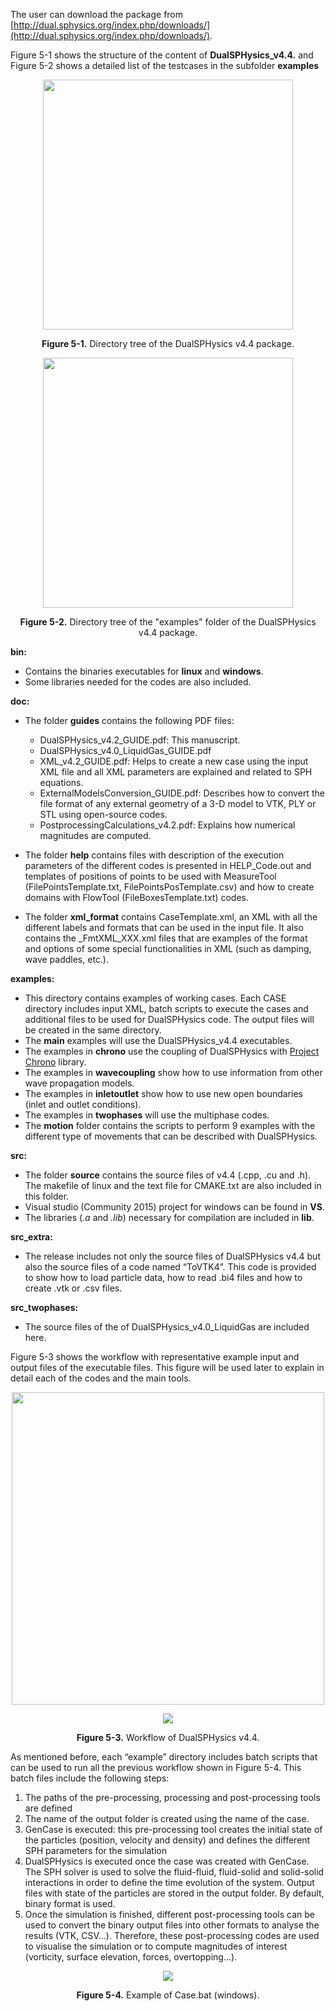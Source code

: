 The user can download the package from [http://dual.sphysics.org/index.php/downloads/](http://dual.sphysics.org/index.php/downloads/).

Figure 5-1 shows the structure of the content of **DualSPHysics_v4.4.** and Figure 5-2 shows a detailed list of the testcases in the subfolder **examples**

<p align="center">
<img width="400px" src="https://i.imgur.com/GHqwkAk.png"/>
</p>

<p align="center">
<strong>Figure 5-1.</strong> Directory tree of the DualSPHysics v4.4 package.
</p>

<p align="center">
<img width="400px" src="https://i.imgur.com/5XpkLyR.png"/>
</p>

<p align="center">
<strong>Figure 5-2.</strong> Directory tree of the "examples" folder of the DualSPHysics v4.4 package.
</p>

**bin:**
* Contains the binaries executables for **linux** and **windows**. 
* Some libraries needed for the codes are also included.

**doc:**
* The folder **guides** contains the following PDF files:
  * DualSPHysics_v4.2_GUIDE.pdf: This manuscript.
  * DualSPHysics_v4.0_LiquidGas_GUIDE.pdf
  * XML_v4.2_GUIDE.pdf: Helps to create a new case using the input XML file and all XML parameters are explained and related to SPH equations.
  * ExternalModelsConversion_GUIDE.pdf: Describes how to convert the file format of any external geometry of a 3-D model to VTK, PLY or STL using open-source codes.
  * PostprocessingCalculations_v4.2.pdf: Explains how numerical magnitudes are computed.

 * The folder **help** contains files with description of the execution parameters of the different codes is presented in HELP_Code.out and templates of positions of points to be used with MeasureTool (FilePointsTemplate.txt, FilePointsPosTemplate.csv) and how to create domains with FlowTool (FileBoxesTemplate.txt) codes.
 * The folder **xml_format** contains CaseTemplate.xml, an XML with all the different labels and formats that can be used in the input file. It also contains the _FmtXML_XXX.xml files that are examples of the format and options of some special functionalities in XML (such as damping, wave paddles, etc.).

**examples:**
 * This directory contains examples of working cases. Each CASE directory includes input XML, batch scripts to execute the cases and additional files to be used for DualSPHysics code. The output files will be created in the same directory. 
 * The **main** examples will use the DualSPHysics_v4.4 executables.
 * The examples in **chrono** use the coupling of DualSPHysics with [Project Chrono](https://projectchrono.org/) library.
 * The examples in **wavecoupling** show how to use information from other wave propagation models.
 * The examples in **inletoutlet** show how to use new open boundaries (inlet and outlet conditions).
 * The examples in **twophases** will use the multiphase codes.
 * The **motion** folder contains the scripts to perform 9 examples with the different type of movements that can be described with DualSPHysics.

**src:**
 * The folder **source** contains the source files of v4.4 (.cpp, .cu and .h). The makefile of linux and the text file for CMAKE.txt are also included in this folder.
 * Visual studio (Community 2015) project for windows can be found in **VS**.
 * The libraries (_.a_ and _.lib_) necessary for compilation are included in **lib**.

**src_extra:**
 * The release includes not only the source files of DualSPHysics v4.4 but also the source files of a code named “ToVTK4”. This code is provided to show how to load particle data, how to read .bi4 files and how to create .vtk or .csv files.

**src_twophases:**
 * The source files of the of DualSPHysics_v4.0_LiquidGas are included here.
 
Figure 5-3 shows the workflow with representative example input and output files of the executable files. This figure will be used later to explain in detail each of the codes and the main tools.

<p align="center">
<img width="500px" src="https://imgur.com/snuQHKG.png"/>
</p>
<p align="center">
<img src="https://imgur.com/Pi4thsj.png"/>
</p>

<p align="center">
<strong>Figure 5-3.</strong> Workflow of DualSPHysics v4.4.
</p>

As mentioned before, each “example” directory includes batch scripts that can be used to run all the previous workflow shown in Figure 5-4. This batch files include the following steps:

1. The paths of the pre-processing, processing and post-processing tools are defined 
2. The name of the output folder is created using the name of the case.
3. GenCase is executed: this pre-processing tool creates the initial state of the particles (position, velocity and density) and defines the different SPH parameters for the simulation 
4. DualSPHysics is executed once the case was created with GenCase. The SPH solver is used to solve the fluid-fluid, fluid-solid and solid-solid interactions in order to define the time evolution of the system. Output files with state of the particles are stored in the output folder. By default, binary format is used.
5. Once the simulation is finished, different post-processing tools can be used to convert the binary output files into other formats to analyse the results (VTK, CSV…). Therefore, these post-processing codes are used to visualise the simulation or to compute magnitudes of interest (vorticity, surface elevation, forces, overtopping…).

<p align="center">
<img src="https://i.imgur.com/5DShKzg.png"/>
</p>

<p align="center">
<strong>Figure 5-4.</strong> Example of Case.bat (windows).
</p>